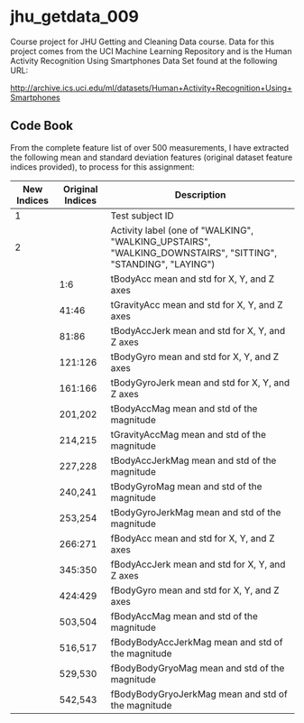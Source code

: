 jhu_getdata_009
===============

Course project for JHU Getting and Cleaning Data course.  Data for this project comes from the UCI Machine Learning Repository and is the Human Activity Recognition Using Smartphones Data Set found at the following URL:

http://archive.ics.uci.edu/ml/datasets/Human+Activity+Recognition+Using+Smartphones

Code Book
---------

From the complete feature list of over 500 measurements, I have extracted the following mean and standard deviation features (original dataset feature indices provided), to process for this assignment:

| New Indices | Original Indices | Description                          |
| ----------- | ---------------- | ------------------------------------ |
| 1  |  | Test subject ID
| 2  |  | Activity label (one of "WALKING", "WALKING_UPSTAIRS", "WALKING_DOWNSTAIRS", "SITTING", "STANDING", "LAYING")
|  | 1:6     |  tBodyAcc mean and std for X, Y, and Z axes
|  | 41:46   |  tGravityAcc mean and std for X, Y, and Z axes
|  | 81:86   |  tBodyAccJerk mean and std for X, Y, and Z axes
|  | 121:126 |  tBodyGyro mean and std for X, Y, and Z axes
|  | 161:166 |  tBodyGyroJerk mean and std for X, Y, and Z axes
|  | 201,202 |  tBodyAccMag mean and std of the magnitude
|  | 214,215 |  tGravityAccMag mean and std of the magnitude
|  | 227,228 |  tBodyAccJerkMag mean and std of the magnitude
|  | 240,241 |  tBodyGyroMag mean and std of the magnitude
|  | 253,254 |  tBodyGyroJerkMag mean and std of the magnitude
|  | 266:271 |  fBodyAcc mean and std for X, Y, and Z axes
|  | 345:350 |  fBodyAccJerk mean and std for X, Y, and Z axes
|  | 424:429 |  fBodyGyro mean and std for X, Y, and Z axes
|  | 503,504 |  fBodyAccMag mean and std of the magnitude
|  | 516,517 |  fBodyBodyAccJerkMag mean and std of the magnitude
|  | 529,530 |  fBodyBodyGryoMag mean and std of the magnitude
|  | 542,543 |  fBodyBodyGryoJerkMag mean and std of the magnitude
